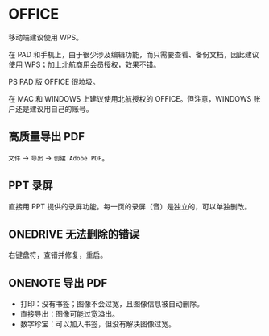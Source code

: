 # OFFICE

移动端建议使用 WPS。

在 PAD 和手机上，由于很少涉及编辑功能，而只需要查看、备份文档，因此建议使用 WPS；加上北航商用会员授权，效果不错。

PS PAD 版 OFFICE 很垃圾。

在 MAC 和 WINDOWS 上建议使用北航授权的 OFFICE。但注意，WINDOWS 账户还是建议用自己的账号。

## 高质量导出 PDF

`文件` &#8594; `导出` &#8594; `创建 Adobe PDF`。

## PPT 录屏

直接用 PPT 提供的录屏功能。每一页的录屏（音）是独立的，可以单独删改。

## ONEDRIVE 无法删除的错误

右键盘符，查错并修复，重启。

## ONENOTE 导出 PDF

- 打印：没有书签；图像不会过宽，且图像信息被自动删除。
- 直接导出：图像可能过宽溢出。
- 数字珍宝：可以加入书签，但没有解决图像过宽。
